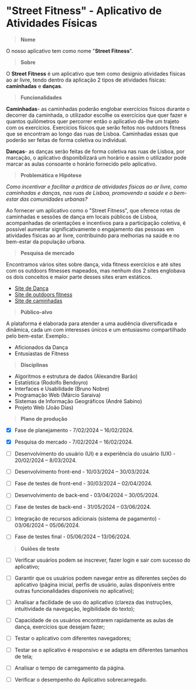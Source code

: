 # "Street Fitness" - Aplicativo de Atividades Físicas 

>__Nome__
>
O nosso aplicativo tem como nome "__Street Fitness__".
>__Sobre__
>
O __Street Fitness__ é um aplicativo que tem como desígnio atividades físicas ao ar livre, tendo dentro da aplicação 2 tipos de atividades físicas: __caminhadas__ e __danças__.
>__Funcionalidades__
>
__Caminhadas__- as caminhadas poderão englobar exercícios físicos durante o decorrer da caminhada, o utilizador escolhe os exercícios que quer fazer e quantos quilómetros quer percorrer então o aplicativo dá-lhe um trajeto com os exercícios. Exercícios físicos que serão feitos nos outdoors fitness que se encontram ao longo das ruas de Lisboa. Caminhadas essas que poderão ser feitas de forma coletiva ou individual. 

__Danças__- as danças serão feitas de forma coletiva nas ruas de Lisboa, por marcação, o aplicativo disponibilizará um horário e assim o utilizador pode marcar as aulas consoante o horário fornecido pelo aplicativo.

>__Problemática e Hipótese__
>
_Como incentivar e facilitar a prática de atividades físicas ao ar livre, como caminhadas e danças, nas ruas de Lisboa, promovendo a saúde e o bem-estar das comunidades urbanas?_

Ao fornecer um aplicativo como o "Street Fitness", que oferece rotas de caminhadas e sessões de dança em locais públicos de Lisboa, acompanhadas de orientações e incentivos para a participação coletiva, é possível aumentar significativamente o engajamento das pessoas em atividades físicas ao ar livre, contribuindo para melhorias na saúde e no bem-estar da população urbana.

>__Pesquisa de mercado__
>
Encontramos vários sites sobre dança, vida fitness exercícios e até sites com os outdoors fitnesses mapeados, mas nenhum dos 2 sites englobava os dois conceitos e maior parte desses sites eram estáticos.
- [Site de Dança](https://jazzy.pt/) 
- [Site de outdoors fitness](https://www.powr.pt/)  
- [Site de caminhadas](https://caminhando.pt/)  

>__Público-alvo__
>
A plataforma é elaborada para atender a uma audiência diversificada e dinâmica, cada um com interesses únicos e um entusiasmo compartilhado pelo bem-estar. Exemplo.:
*	Aficionados da Dança
*	Entusiastas de Fitness

>__Disciplinas__
>
- Algoritmos e estrutura de dados (Alexandre Barão)
- Estatística (Rodolfo Bendoyro)
- Interfaces e Usabilidade (Bruno Nobre)
- Programação Web (Márcio Saraiva)
- Sistemas de Informação Geográficos (André Sabino)
- Projeto Web (João Dias)


>__Plano de produção__ 
>
- [x]	Fase de planejamento - 7/02/2024 – 16/02/2024.
- [x]	Pesquisa do mercado - 7/02/2024 – 16/02/2024.
- [ ]	Desenvolvimento do usuário (UI) e a experiência do usuário (UX) - 20/02/2024 – 8/03/2024.
- [ ]	Desenvolvimento front-end - 10/03/2024 – 30/03/2024.
- [ ]	Fase de testes de front-end - 30/03/2024 – 02/04/2024.
- [ ]	Desenvolvimento de back-end - 03/04/2024 – 30/05/2024.
- [ ]	Fase de testes de back-end - 31/05/2024 – 03/06/2024.
- [ ]	 Integração de recursos adicionais (sistema de pagamento) - 03/06/2024 – 05/06/2024.
- [ ]	 Fase de testes final - 05/06/2024 – 13/06/2024.


>__Guiões de teste__
>
- [ ]	Verificar usuários podem se inscrever, fazer login e sair com sucesso do aplicativo;
- [ ]	Garantir que os usuários podem navegar entre as diferentes seções do aplicativo (página inicial, perfis de usuário, aulas disponíveis entre outras funcionalidades disponíveis no aplicativo);
- [ ]	Analisar a facilidade de uso do aplicativo (clareza das instruções, intuitividade da navegação, legibilidade do texto);
- [ ]	Capacidade de os usuários encontrarem rapidamente as aulas de dança, exercícios que desejam fazer;
- [ ]	Testar o aplicativo com diferentes navegadores; 
- [ ]	Testar se o aplicativo é responsivo e se adapta em diferentes tamanhos de tela;
- [ ] Analisar o tempo de carregamento da página.
- [ ] Verificar o desempenho do Aplicativo sobrecarregado.







